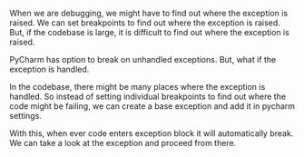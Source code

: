 <!--
.. title: Mastering PyCharm - Break on Handled Exceptions
.. slug: mastering-pycharm-break-on-handled-exceptions
.. date: 2023-02-03 16:22:25 UTC+05:30
.. tags: draft
.. category: 
.. link: 
.. description: 
.. type: text
-->


When we are debugging, we might have to find out where the exception is raised. We can set breakpoints to find out where the exception is raised. But, if the codebase is large, it is difficult to find out where the exception is raised.

PyCharm has option to break on unhandled exceptions. But, what if the exception is handled.


In the codebase, there might be many places where the exception is handled. So instead of setting individual breakpoints to find out where the code might be failing, we can create a base exception and add it in pycharm settings.

With this, when ever code enters exception block it will automatically break. We can take a look at the exception and proceed from there.

